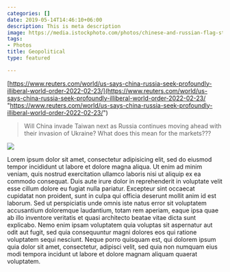 ```yaml
---
categories: []
date: 2019-05-14T14:46:10+06:00
description: This is meta description
image: https://media.istockphoto.com/photos/chinese-and-russian-flag-standing-on-the-table-picture-id1139670636?k=20&m=1139670636&s=612x612&w=0&h=JiJHPsImyM1j91ELNqBXRXE4HJWT8gR1Ib2vgPQ4ZbY=
tags:
- Photos
title: Geopolitical
type: featured

---
```


[https://www.reuters.com/world/us-says-china-russia-seek-profoundly-illiberal-world-order-2022-02-23/](https://www.reuters.com/world/us-says-china-russia-seek-profoundly-illiberal-world-order-2022-02-23/ "https://www.reuters.com/world/us-says-china-russia-seek-profoundly-illiberal-world-order-2022-02-23/")

> Will China invade Taiwan next as Russia continues moving ahead with their invasion of Ukraine? What does this mean for the markets??? 

![](../images/post-img.jpg)

Lorem ipsum dolor sit amet, consectetur adipisicing elit, sed do eiusmod tempor incididunt ut labore et
dolore magna aliqua. Ut enim ad minim veniam, quis nostrud exercitation ullamco laboris nisi ut aliquip ex
ea commodo consequat. Duis aute irure dolor in reprehenderit in voluptate velit esse cillum dolore eu fugiat
nulla pariatur. Excepteur sint occaecat cupidatat non proident, sunt in culpa qui officia deserunt mollit
anim id est laborum. Sed ut perspiciatis unde omnis iste natus error sit voluptatem accusantium doloremque
laudantium, totam rem aperiam, eaque ipsa quae ab illo inventore veritatis et quasi architecto beatae vitae
dicta sunt explicabo. Nemo enim ipsam voluptatem quia voluptas sit aspernatur aut odit aut fugit, sed quia
consequuntur magni dolores eos qui ratione voluptatem sequi nesciunt. Neque porro quisquam est, qui dolorem
ipsum quia dolor sit amet, consectetur, adipisci velit, sed quia non numquam eius modi tempora incidunt ut
labore et dolore magnam aliquam quaerat voluptatem.